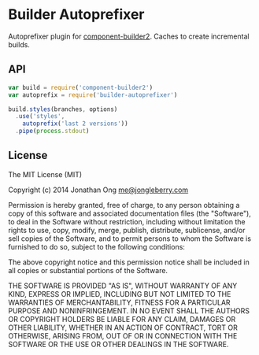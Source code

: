 # Builder Autoprefixer

Autoprefixer plugin for [component-builder2](https://github.com/component/builder2.js). Caches to create incremental builds.

## API

```js
var build = require('component-builder2')
var autoprefix = require('builder-autoprefixer')

build.styles(branches, options)
  .use('styles',
    autoprefix('last 2 versions'))
  .pipe(process.stdout)
```

## License

The MIT License (MIT)

Copyright (c) 2014 Jonathan Ong me@jongleberry.com

Permission is hereby granted, free of charge, to any person obtaining a copy
of this software and associated documentation files (the "Software"), to deal
in the Software without restriction, including without limitation the rights
to use, copy, modify, merge, publish, distribute, sublicense, and/or sell
copies of the Software, and to permit persons to whom the Software is
furnished to do so, subject to the following conditions:

The above copyright notice and this permission notice shall be included in
all copies or substantial portions of the Software.

THE SOFTWARE IS PROVIDED "AS IS", WITHOUT WARRANTY OF ANY KIND, EXPRESS OR
IMPLIED, INCLUDING BUT NOT LIMITED TO THE WARRANTIES OF MERCHANTABILITY,
FITNESS FOR A PARTICULAR PURPOSE AND NONINFRINGEMENT. IN NO EVENT SHALL THE
AUTHORS OR COPYRIGHT HOLDERS BE LIABLE FOR ANY CLAIM, DAMAGES OR OTHER
LIABILITY, WHETHER IN AN ACTION OF CONTRACT, TORT OR OTHERWISE, ARISING FROM,
OUT OF OR IN CONNECTION WITH THE SOFTWARE OR THE USE OR OTHER DEALINGS IN
THE SOFTWARE.